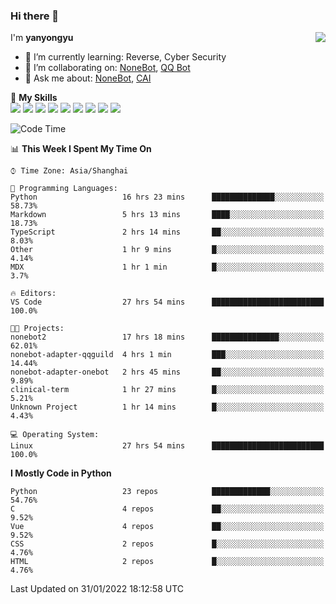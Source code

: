 ### Hi there 👋

<a href="#">
  <img align="right" src="https://github-readme-stats.vercel.app/api?username=yanyongyu&count_private=true&show_icons=true&bg_color=15,f2f7fd,E0EAFC" />
</a>

I'm **yanyongyu**

- 🌱 I’m currently learning: Reverse, Cyber Security
- 👯 I’m collaborating on: [NoneBot](https://github.com/nonebot), [QQ Bot](https://github.com/Mrs4s/go-cqhttp)
- 💬 Ask me about: [NoneBot](https://github.com/nonebot), [CAI](https://github.com/cscs181/CAI)

🌟 **My Skills**  
![](https://img.shields.io/badge/-Python-3e74a2?style=flat-square&logo=Python&logoColor=fff)
![](https://img.shields.io/badge/-Node.js-339933?style=flat-square&logo=Node.js&logoColor=fff)
![](https://img.shields.io/badge/-Vue-4fc08d?style=flat-square&logo=Vue.js&logoColor=fff)
![](https://img.shields.io/badge/-React-2d98ce?style=flat-square&logo=React&logoColor=fff)
![](https://img.shields.io/badge/-Docker-2496ED?style=flat-square&logo=Docker&logoColor=fff)
![](https://img.shields.io/badge/-Linux-000000?style=flat-square&logo=Linux&logoColor=fff)
![](https://img.shields.io/badge/-MySQL-4479A1?style=flat-square&logo=MySQL&logoColor=fff)
![](https://img.shields.io/badge/-Redis-DC382D?style=flat-square&logo=Redis&logoColor=fff)
![](https://img.shields.io/badge/-MongoDB-47A248?style=flat-square&logo=MongoDB&logoColor=fff)

<!--START_SECTION:waka-->
![Code Time](http://img.shields.io/badge/Code%20Time-2%2C083%20hrs%2012%20mins-blue)

📊 **This Week I Spent My Time On** 

```text
⌚︎ Time Zone: Asia/Shanghai

💬 Programming Languages: 
Python                   16 hrs 23 mins      ██████████████░░░░░░░░░░░   58.73% 
Markdown                 5 hrs 13 mins       ████░░░░░░░░░░░░░░░░░░░░░   18.73% 
TypeScript               2 hrs 14 mins       ██░░░░░░░░░░░░░░░░░░░░░░░   8.03% 
Other                    1 hr 9 mins         █░░░░░░░░░░░░░░░░░░░░░░░░   4.14% 
MDX                      1 hr 1 min          █░░░░░░░░░░░░░░░░░░░░░░░░   3.7%

🔥 Editors: 
VS Code                  27 hrs 54 mins      █████████████████████████   100.0%

🐱‍💻 Projects: 
nonebot2                 17 hrs 18 mins      ███████████████░░░░░░░░░░   62.01% 
nonebot-adapter-qqguild  4 hrs 1 min         ███░░░░░░░░░░░░░░░░░░░░░░   14.44% 
nonebot-adapter-onebot   2 hrs 45 mins       ██░░░░░░░░░░░░░░░░░░░░░░░   9.89% 
clinical-term            1 hr 27 mins        █░░░░░░░░░░░░░░░░░░░░░░░░   5.21% 
Unknown Project          1 hr 14 mins        █░░░░░░░░░░░░░░░░░░░░░░░░   4.43%

💻 Operating System: 
Linux                    27 hrs 54 mins      █████████████████████████   100.0%

```

**I Mostly Code in Python** 

```text
Python                   23 repos            █████████████░░░░░░░░░░░░   54.76% 
C                        4 repos             ██░░░░░░░░░░░░░░░░░░░░░░░   9.52% 
Vue                      4 repos             ██░░░░░░░░░░░░░░░░░░░░░░░   9.52% 
CSS                      2 repos             █░░░░░░░░░░░░░░░░░░░░░░░░   4.76% 
HTML                     2 repos             █░░░░░░░░░░░░░░░░░░░░░░░░   4.76%

```



 Last Updated on 31/01/2022 18:12:58 UTC
<!--END_SECTION:waka-->
